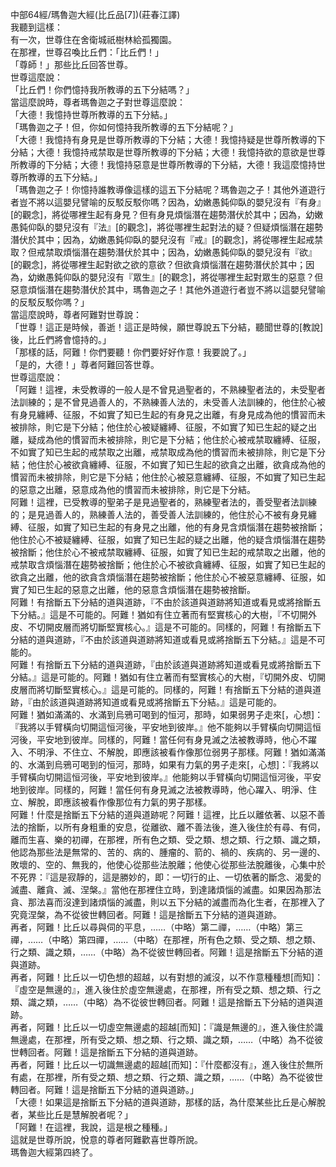 中部64經/瑪魯迦大經(比丘品[7])(莊春江譯)  
我聽到這樣：  
有一次，世尊住在舍衛城祇樹林給孤獨園。  
在那裡，世尊召喚比丘們：「比丘們！」  
「尊師！」那些比丘回答世尊。  
世尊這麼說：  
「比丘們！你們憶持我所教導的五下分結嗎？」  
當這麼說時，尊者瑪魯迦之子對世尊這麼說：  
「大德！我憶持世尊所教導的五下分結。」  
「瑪魯迦之子！但，你如何憶持我所教導的五下分結呢？」  
「大德！我憶持有身見是世尊所教導的下分結；大德！我憶持疑是世尊所教導的下分結；大德！我憶持戒禁取是世尊所教導的下分結；大德！我憶持欲的意欲是世尊所教導的下分結；大德！我憶持惡意是世尊所教導的下分結，大德！我這麼憶持世尊所教導的五下分結。」  
「瑪魯迦之子！你憶持誰教導像這樣的這五下分結呢？瑪魯迦之子！其他外道遊行者豈不將以這嬰兒譬喻的反駁反駁你嗎？因為，幼嫩愚鈍仰臥的嬰兒沒有『有身』[的觀念]，將從哪裡生起有身見？但有身見煩惱潛在趨勢潛伏於其中；因為，幼嫩愚鈍仰臥的嬰兒沒有『法』[的觀念]，將從哪裡生起對法的疑？但疑煩惱潛在趨勢潛伏於其中；因為，幼嫩愚鈍仰臥的嬰兒沒有『戒』[的觀念]，將從哪裡生起戒禁取？但戒禁取煩惱潛在趨勢潛伏於其中；因為，幼嫩愚鈍仰臥的嬰兒沒有『欲』[的觀念]，將從哪裡生起對欲之欲的意欲？但欲貪煩惱潛在趨勢潛伏於其中；因為，幼嫩愚鈍仰臥的嬰兒沒有『眾生』[的觀念]，將從哪裡生起對眾生的惡意？但惡意煩惱潛在趨勢潛伏於其中，瑪魯迦之子！其他外道遊行者豈不將以這嬰兒譬喻的反駁反駁你嗎？」  
當這麼說時，尊者阿難對世尊說：  
「世尊！這正是時候，善逝！這正是時候，願世尊說五下分結，聽聞世尊的[教說]後，比丘們將會憶持的。」  
「那樣的話，阿難！你們要聽！你們要好好作意！我要說了。」  
「是的，大德！」尊者阿難回答世尊。  
世尊這麼說：  
「阿難！這裡，未受教導的一般人是不曾見過聖者的，不熟練聖者法的，未受聖者法訓練的；是不曾見過善人的，不熟練善人法的，未受善人法訓練的，他住於心被有身見纏縛、征服，不如實了知已生起的有身見之出離，有身見成為他的慣習而未被排除，則它是下分結；他住於心被疑纏縛、征服，不如實了知已生起的疑之出離，疑成為他的慣習而未被排除，則它是下分結；他住於心被戒禁取纏縛、征服，不如實了知已生起的戒禁取之出離，戒禁取成為他的慣習而未被排除，則它是下分結；他住於心被欲貪纏縛、征服，不如實了知已生起的欲貪之出離，欲貪成為他的慣習而未被排除，則它是下分結；他住於心被惡意纏縛、征服，不如實了知已生起的惡意之出離，惡意成為他的慣習而未被排除，則它是下分結。  
阿難！這裡，已受教導的聖弟子是見過聖者的，熟練聖者法的，善受聖者法訓練的；是見過善人的，熟練善人法的，善受善人法訓練的，他住於心不被有身見纏縛、征服，如實了知已生起的有身見之出離，他的有身見含煩惱潛在趨勢被捨斷；他住於心不被疑纏縛、征服，如實了知已生起的疑之出離，他的疑含煩惱潛在趨勢被捨斷；他住於心不被戒禁取纏縛、征服，如實了知已生起的戒禁取之出離，他的戒禁取含煩惱潛在趨勢被捨斷；他住於心不被欲貪纏縛、征服，如實了知已生起的欲貪之出離，他的欲貪含煩惱潛在趨勢被捨斷；他住於心不被惡意纏縛、征服，如實了知已生起的惡意之出離，他的惡意含煩惱潛在趨勢被捨斷。  
阿難！有捨斷五下分結的道與道跡，『不由於該道與道跡將知道或看見或將捨斷五下分結。』這是不可能的。阿難！猶如有住立著而有堅實核心的大樹，『不切開外皮、不切開皮層而將切斷堅實核心。』這是不可能的。同樣的，阿難！有捨斷五下分結的道與道跡，『不由於該道與道跡將知道或看見或將捨斷五下分結。』這是不可能的。  
阿難！有捨斷五下分結的道與道跡，『由於該道與道跡將知道或看見或將捨斷五下分結。』這是可能的。阿難！猶如有住立著而有堅實核心的大樹，『切開外皮、切開皮層而將切斷堅實核心。』這是可能的。同樣的，阿難！有捨斷五下分結的道與道跡，『由於該道與道跡將知道或看見或將捨斷五下分結。』這是可能的。  
阿難！猶如滿滿的、水滿到烏鴉可喝到的恒河，那時，如果弱男子走來[，心想]：『我將以手臂橫向切開這恒河後，平安地到彼岸。』他不能夠以手臂橫向切開這恒河後，平安地到彼岸。同樣的，阿難！當任何有身見滅之法被教導時，他心不躍入、不明淨、不住立、不解脫，即應該被看作像那位弱男子那樣。阿難！猶如滿滿的、水滿到烏鴉可喝到的恒河，那時，如果有力氣的男子走來[，心想]：『我將以手臂橫向切開這恒河後，平安地到彼岸。』他能夠以手臂橫向切開這恒河後，平安地到彼岸。同樣的，阿難！當任何有身見滅之法被教導時，他心躍入、明淨、住立、解脫，即應該被看作像那位有力氣的男子那樣。  
阿難！什麼是捨斷五下分結的道與道跡呢？阿難！這裡，比丘以離依著、以惡不善法的捨斷，以所有身粗重的安息，從離欲、離不善法後，進入後住於有尋、有伺，離而生喜、樂的初禪，在那裡，所有色之類、受之類、想之類、行之類、識之類，他認為那些法是無常的、苦的、病的、腫瘤的、箭的、禍的、疾病的、另一邊的、敗壞的、空的、無我的，他使心從那些法脫離；他使心從那些法脫離後，心集中於不死界：『這是寂靜的，這是勝妙的，即：一切行的止、一切依著的斷念、渴愛的滅盡、離貪、滅、涅槃。』當他在那裡住立時，到達諸煩惱的滅盡。如果因為那法貪、那法喜而沒達到諸煩惱的滅盡，則以五下分結的滅盡而為化生者，在那裡入了究竟涅槃，為不從彼世轉回者。阿難！這是捨斷五下分結的道與道跡。  
再者，阿難！比丘以尋與伺的平息，……（中略）第二禪，……（中略）第三禪，……（中略）第四禪，……（中略）在那裡，所有色之類、受之類、想之類、行之類、識之類，……（中略）為不從彼世轉回者。阿難！這是捨斷五下分結的道與道跡。  
再者，阿難！比丘以一切色想的超越，以有對想的滅沒，以不作意種種想[而知]：『虛空是無邊的』，進入後住於虛空無邊處，在那裡，所有受之類、想之類、行之類、識之類，……（中略）為不從彼世轉回者。阿難！這是捨斷五下分結的道與道跡。  
再者，阿難！比丘以一切虛空無邊處的超越[而知]：『識是無邊的』，進入後住於識無邊處，在那裡，所有受之類、想之類、行之類、識之類，……（中略）為不從彼世轉回者。阿難！這是捨斷五下分結的道與道跡。  
再者，阿難！比丘以一切識無邊處的超越[而知]：『什麼都沒有』，進入後住於無所有處，在那裡，所有受之類、想之類、行之類、識之類，……（中略）為不從彼世轉回者。阿難！這是捨斷五下分結的道與道跡。」  
「大德！如果這是捨斷五下分結的道與道跡，那樣的話，為什麼某些比丘是心解脫者，某些比丘是慧解脫者呢？」  
「阿難！在這裡，我說，這是根之種種。」  
這就是世尊所說，悅意的尊者阿難歡喜世尊所說。  
瑪魯迦大經第四終了。  
  
  
